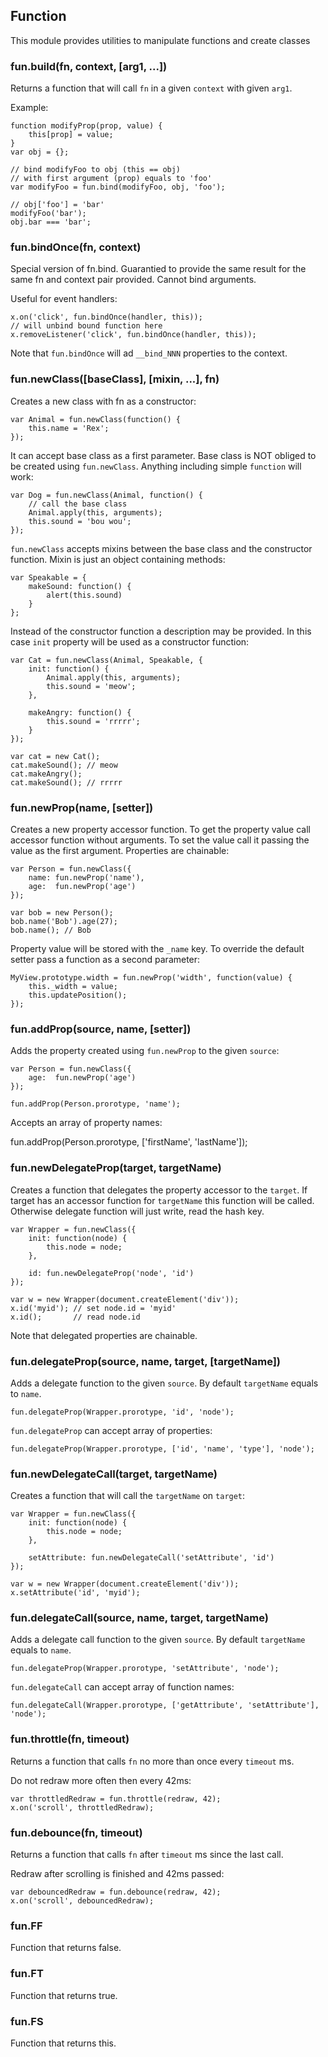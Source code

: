 ## Function

This module provides utilities to manipulate functions and create classes

### fun.build(fn, context, [arg1, ...])

Returns a function that will call `fn` in a given `context` with given `arg1`.

Example:

    function modifyProp(prop, value) {
        this[prop] = value;
    }
    var obj = {};

    // bind modifyFoo to obj (this == obj)
    // with first argument (prop) equals to 'foo'
    var modifyFoo = fun.bind(modifyFoo, obj, 'foo');

    // obj['foo'] = 'bar'
    modifyFoo('bar');
    obj.bar === 'bar';


### fun.bindOnce(fn, context)

Special version of fn.bind. Guarantied to provide the same result for the
same fn and context pair provided. Cannot bind arguments.

Useful for event handlers:

    x.on('click', fun.bindOnce(handler, this));
    // will unbind bound function here
    x.removeListener('click', fun.bindOnce(handler, this));

Note that `fun.bindOnce` will ad `__bind_NNN` properties to the context.

### fun.newClass([baseClass], [mixin, ...], fn)

Creates a new class with fn as a constructor:

    var Animal = fun.newClass(function() {
        this.name = 'Rex';
    });

It can accept base class as a first parameter. Base class is NOT obliged
to be created using `fun.newClass`. Anything including simple
`function` will work:

    var Dog = fun.newClass(Animal, function() {
        // call the base class
        Animal.apply(this, arguments);
        this.sound = 'bou wou';
    });

`fun.newClass` accepts mixins between the base class and the constructor
function. Mixin is just an object containing methods:

    var Speakable = {
        makeSound: function() {
            alert(this.sound)
        }
    };

Instead of the constructor function a description may be provided. In this
case `init` property will be used as a constructor function:

    var Cat = fun.newClass(Animal, Speakable, {
        init: function() {
            Animal.apply(this, arguments);
            this.sound = 'meow';
        },
        
        makeAngry: function() {
            this.sound = 'rrrrr';
        }
    });

    var cat = new Cat();
    cat.makeSound(); // meow
    cat.makeAngry();
    cat.makeSound(); // rrrrr

### fun.newProp(name, [setter])

Creates a new property accessor function. To get the property value call accessor
function without arguments. To set the value call it passing the value as the
first argument. Properties are chainable:

    var Person = fun.newClass({
        name: fun.newProp('name'),
        age:  fun.newProp('age')
    });

    var bob = new Person();
    bob.name('Bob').age(27);
    bob.name(); // Bob

Property value will be stored with the `_name` key. To override the default
setter pass a function as a second parameter:

    MyView.prototype.width = fun.newProp('width', function(value) {
        this._width = value;
        this.updatePosition();
    });

### fun.addProp(source, name, [setter])

Adds the property created using `fun.newProp` to the given `source`:

    var Person = fun.newClass({
        age:  fun.newProp('age')
    });

    fun.addProp(Person.prorotype, 'name');

Accepts an array of property names:

  fun.addProp(Person.prorotype, ['firstName', 'lastName']);

### fun.newDelegateProp(target, targetName)

Creates a function that delegates the property accessor to the `target`.
If target has an accessor function for `targetName` this function will
be called. Otherwise delegate function will just write, read the hash key.

    var Wrapper = fun.newClass({
        init: function(node) {
            this.node = node;
        },

        id: fun.newDelegateProp('node', 'id')
    });

    var w = new Wrapper(document.createElement('div'));
    x.id('myid'); // set node.id = 'myid'
    x.id();       // read node.id

Note that delegated properties are chainable.

### fun.delegateProp(source, name, target, [targetName])

Adds a delegate function to the given `source`. By default `targetName` equals
to `name`.

    fun.delegateProp(Wrapper.prorotype, 'id', 'node');

`fun.delegateProp` can accept array of properties:

    fun.delegateProp(Wrapper.prorotype, ['id', 'name', 'type'], 'node');

### fun.newDelegateCall(target, targetName)

Creates a function that will call the `targetName` on `target`:

    var Wrapper = fun.newClass({
        init: function(node) {
            this.node = node;
        },

        setAttribute: fun.newDelegateCall('setAttribute', 'id')
    });

    var w = new Wrapper(document.createElement('div'));
    x.setAttribute('id', 'myid');

### fun.delegateCall(source, name, target, targetName)

Adds a delegate call function to the given `source`. By default `targetName`
equals to `name`.

    fun.delegateProp(Wrapper.prorotype, 'setAttribute', 'node');

`fun.delegateCall` can accept array of function names:

    fun.delegateCall(Wrapper.prorotype, ['getAttribute', 'setAttribute'],
    'node');

### fun.throttle(fn, timeout)

Returns a function that calls `fn` no more than once every `timeout` ms.

Do not redraw more often then every 42ms:

    var throttledRedraw = fun.throttle(redraw, 42);
    x.on('scroll', throttledRedraw);

### fun.debounce(fn, timeout)

Returns a function that calls `fn` after `timeout` ms since the last call.

Redraw after scrolling is finished and 42ms passed:

    var debouncedRedraw = fun.debounce(redraw, 42);
    x.on('scroll', debouncedRedraw);


### fun.FF

Function that returns false.

### fun.FT

Function that returns true.

### fun.FS

Function that returns this.
